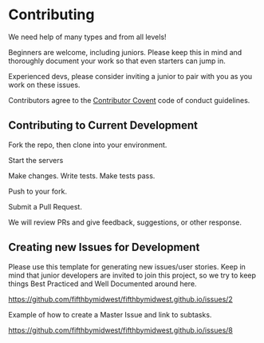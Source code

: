 # Contributing

We need help of many types and from all levels!

Beginners are welcome, including juniors. Please keep this in mind and thoroughly document your work so that even starters can jump in.

Experienced devs, please consider inviting a junior to pair with you as you work on these issues.

Contributors agree to the [Contributor Covent](http://contributor-covenant.org/) code of conduct guidelines.

## Contributing to Current Development

Fork the repo, then clone into your environment.

Start the servers

Make changes. Write tests. Make tests pass.

Push to your fork.

Submit a Pull Request.

We will review PRs and give feedback, suggestions, or other response.

## Creating new Issues for Development

Please use this template for generating new issues/user stories. Keep in mind that junior developers are invited to join this project, so we try to keep things Best Practiced and Well Documented around here.

https://github.com/fifthbymidwest/fifthbymidwest.github.io/issues/2

Example of how to create a Master Issue and link to subtasks.

https://github.com/fifthbymidwest/fifthbymidwest.github.io/issues/8
